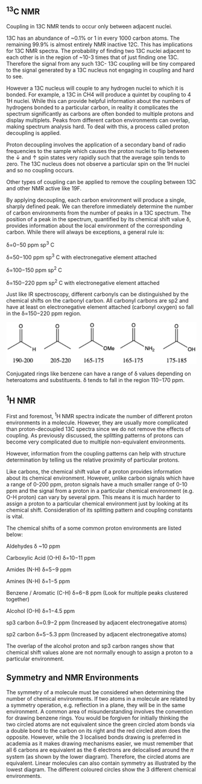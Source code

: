 ## <sup>13</sup>C NMR

Coupling in 13C NMR tends to occur only between adjacent nuclei. 

13C has an abundance of ~0.1% or 1 in every 1000 carbon atoms. The remaining 99.9% is almost entirely NMR inactive 12C. This has implications for 13C NMR spectra. The probability of finding two 13C nuclei adjacent to each other is in the region of ~10-3 times that of just finding one 13C. Therefore the signal from any such 13C- 13C coupling will be tiny compared to the signal generated by a 13C nucleus not engaging in coupling and hard to see. 

However a 13C nucleus will couple to any hydrogen nuclei to which it is bonded. For example, a 13C in CH4 will produce a quintet by coupling to 4 1H nuclei. While this can provide helpful information about the numbers of hydrogens bonded to a particular carbon, in reality it complicates the spectrum significantly as carbons are often bonded to multiple protons and display multiplets. Peaks from different carbon environments can overlap, making spectrum analysis hard. To deal with this, a process called proton decoupling is applied. 


Proton decoupling involves the application of a secondary band of radio frequencies to the sample which causes the proton nuclei to flip between the ↓ and ↑ spin states very rapidly such that the average spin tends to zero. The 13C nucleus does not observe a particular spin on the 1H nuclei and so no coupling occurs. 

Other types of coupling can be applied to remove the coupling between 13C and other NMR active like 19F. 

By applying decoupling, each carbon environment will produce a single, sharply defined peak. We can therefore immediately determine the number of carbon environments from the number of peaks in a 13C spectrum. The position of a peak in the spectrum, quantified by its chemical shift value δ, provides information about the local environment of the corresponding carbon. While there will always be exceptions, a general rule is:

 δ=0−50 ppm  sp<sup>3</sup>  C	 
 
 δ=50−100 ppm  sp<sup>3</sup>   C with electronegative element attached
 
 δ=100−150 ppm  sp<sup>2</sup>   C	
 
 δ=150−220 ppm  sp<sup>2</sup>  C with electronegative element attached
 
Just like IR spectroscopy, different carbonyls can be distinguished by the chemical shifts on the carbonyl carbon. All carbonyl carbons are sp2 and have at least on electronegative element attached (carbonyl oxygen) so fall in the δ=150−220 ppm region. 


<img src="./figures/carbonyl_nmr.png" alt="drawing" width="700"/>

Conjugated rings like benzene can have a range of δ values depending on heteroatoms and substituents. δ tends to fall in the region 110−170 ppm. 
 

## <sup>1</sup>H NMR

First and foremost, <sup>1</sup>H NMR spectra indicate the number of different proton environments in a molecule. However, they are usually more complicated than proton-decoupled 13C spectra since we do not remove the effects of coupling. As previously discussed, the splitting patterns of protons can become very complicated due to multiple non-equivalent environments. 

However, information from the coupling patterns can help with structure determination by telling us the relative proximity of particular protons. 

Like carbons, the chemical shift value of a proton provides information about its chemical environment. However, unlike carbon signals which have a range of 0-200 ppm, proton signals have a much smaller range of 0-10 ppm and the signal from a proton in a particular chemical environment (e.g. O-H proton) can vary by several ppm. This means it is much harder to assign a proton to a particular chemical environment just by looking at its chemical shift. Consideration of its splitting pattern and coupling constants is vital. 


The chemical shifts of a some common proton environments are listed below:

Aldehydes 		δ ~10 ppm

Carboxylic Acid (O-H)	δ=10−11 ppm

Amides (N-H) 		δ=5−9 ppm

Amines (N-H) 	 	δ=1−5 ppm

Benzene / Aromatic (C-H)	δ=6−8 ppm (Look for multiple peaks clustered together)

Alcohol (O-H)		δ=1−4.5 ppm

sp3 carbon 		δ=0.9−2 ppm (Increased by adjacent electronegative atoms)

sp2 carbon 		δ=5−5.3 ppm (Increased by adjacent electronegative atoms)

The overlap of the alcohol proton and sp3 carbon ranges show that chemical shift values alone are not normally enough to assign a proton to a particular environment.

## Symmetry and NMR Environments

The symmetry of a molecule must be considered when determining the number of chemical environments. If two atoms in a molecule are related by a symmetry operation, e.g. reflection in a plane, they will be in the same environment. 
A common area of misunderstanding involves the convention for drawing benzene rings. You would be forgiven for initially thinking the two circled atoms are not equivalent since the green circled atom bonds via a double bond to the carbon on its right and the red circled atom does the opposite. However, while the 3 localised bonds drawing is preferred in academia as it makes drawing mechanisms easier, we must remember that all 6 carbons are equivalent as the 6 electrons are delocalised around the 𝜋 system (as shown by the lower diagram). Therefore, the circled atoms are equivalent. 
Linear molecules can also contain symmetry as illustrated by the lowest diagram. The different coloured circles show the 3 different chemical environments.
